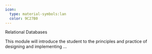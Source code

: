 ```yaml
---
icon:
  type: material-symbols:lan
  color: 9C27B0
---
```


Relational Databases

This module will introduce the student to the principles and practice of designing and implementing  ... 
